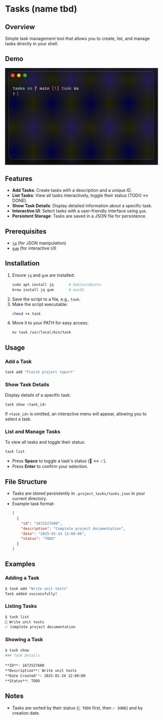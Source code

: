 # Tasks (name tbd)


## Overview
Simple task management tool that allows you to create, list, and manage tasks directly in your shell.

## Demo
![Task Program Demo](./docs/task_demo.gif)

## Features
- **Add Tasks**: Create tasks with a description and a unique ID.
- **List Tasks**: View all tasks interactively, toggle their status (TODO ↔ DONE).
- **Show Task Details**: Display detailed information about a specific task.
- **Interactive UI**: Select tasks with a user-friendly interface using `gum`.
- **Persistent Storage**: Tasks are saved in a JSON file for persistence.


## Prerequisites
- [`jq`](https://stedolan.github.io/jq/) (for JSON manipulation)
- [`gum`](https://github.com/charmbracelet/gum) (for interactive UI)


## Installation
1. Ensure `jq` and `gum` are installed:
   ```bash
   sudo apt install jq       # Debian/Ubuntu
   brew install jq gum       # macOS
   ```
2. Save the script to a file, e.g., `task`.
3. Make the script executable:
   ```bash
   chmod +x task
   ```
4. Move it to your PATH for easy access:
   ```bash
   mv task /usr/local/bin/task
   ```


## Usage

### Add a Task
```bash
task add "Finish project report"
```


### Show Task Details
Display details of a specific task:
```bash
task show <task_id>
```
If `<task_id>` is omitted, an interactive menu will appear, allowing you to select a task.


### List and Manage Tasks
To view all tasks and toggle their status:
```bash
task list
```
- Press **Space** to toggle a task's status (📝 ↔ ✅).
- Press **Enter** to confirm your selection.


## File Structure
- Tasks are stored persistently in `.project_tasks/tasks.json` in your current directory.
- Example task format:
  ```json
  [
    {
      "id": "1672527600",
      "description": "Complete project documentation",
      "date": "2025-01-24 12:00:00",
      "status": "TODO"
    }
  ]
  ```


## Examples

### Adding a Task
```bash
$ task add "Write unit tests"
Task added successfully!
```

### Listing Tasks
```bash
$ task list
📝 Write unit tests
✅ Complete project documentation
```

### Showing a Task
```bash
$ task show
### Task Details

**ID**: 1672527600
**Description**: Write unit tests
**Date Created**: 2025-01-24 12:00:00
**Status**: TODO
```


## Notes
- Tasks are sorted by their status (`📝 TODO` first, then `✅ DONE`) and by creation date.

